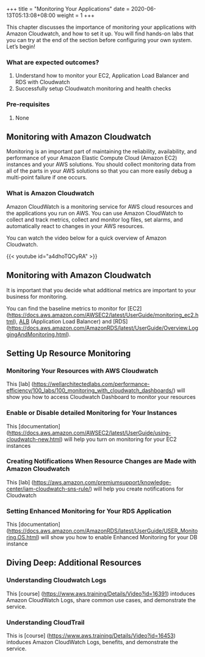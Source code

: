 +++
title = "Monitoring Your Applications"
date =  2020-06-13T05:13:08+08:00
weight = 1
+++

This chapter discusses the importance of monitoring your applications with Amazon Cloudwatch, and how to set it up. You will find hands-on labs that you can try at the end of the section before configuring your own system. Let’s begin!

### What are expected outcomes?

1. Understand how to monitor your EC2, Application Load Balancer and RDS with Cloudwatch
2. Successfully setup Cloudwatch monitoring and health checks

### Pre-requisites

1. None

## Monitoring with Amazon Cloudwatch

Monitoring is an important part of maintaining the reliability, availability, and performance of your Amazon Elastic Compute Cloud (Amazon EC2) instances and your AWS solutions. You should collect monitoring data from all of the parts in your AWS solutions so that you can more easily debug a multi-point failure if one occurs.

### What is Amazon Cloudwatch

Amazon CloudWatch is a monitoring service for AWS cloud resources and the applications you run on AWS. You can use Amazon CloudWatch to collect and track metrics, collect and monitor log files, set alarms, and automatically react to changes in your AWS resources. 

You can watch the video below for a quick overview of Amazon Cloudwatch.

{{< youtube id="a4dhoTQCyRA" >}}

## Monitoring with Amazon Cloudwatch

It is important that you decide what additional metrics are important to your business for monitoring.

You can find the baseline metrics to monitor for [EC2] (https://docs.aws.amazon.com/AWSEC2/latest/UserGuide/monitoring_ec2.html), [ALB](http://monitor%20your%20application%20load%20balancer%20with%20amazon%20cloudwatch/) (Application Load Balancer) and [RDS] (https://docs.aws.amazon.com/AmazonRDS/latest/UserGuide/Overview.LoggingAndMonitoring.html).


## Setting Up Resource Monitoring

### Monitoring Your Resources with AWS Cloudwatch

This [lab] (https://wellarchitectedlabs.com/performance-efficiency/100_labs/100_monitoring_with_cloudwatch_dashboards/) will show you how to access Cloudwatch Dashboard to monitor your resources

### Enable or Disable detailed Monitoring for Your Instances 

This [documentation] (https://docs.aws.amazon.com/AWSEC2/latest/UserGuide/using-cloudwatch-new.html) will help you turn on monitoring for your EC2 instances


### Creating Notifications When Resource Changes are Made with Amazon Cloudwatch

This [lab] (https://aws.amazon.com/premiumsupport/knowledge-center/iam-cloudwatch-sns-rule/) will help you create notifications for Cloudwatch

### Setting Enhanced Monitoring for Your RDS Application 

This [documentation] (https://docs.aws.amazon.com/AmazonRDS/latest/UserGuide/USER_Monitoring.OS.html) will show you how to enable Enhanced Monitoring for your DB instance

## Diving Deep: Additional Resources

### Understanding Cloudwatch Logs

This [course] (https://www.aws.training/Details/Video?id=16391) intoduces Amazon CloudWatch Logs, share common use cases, and demonstrate the service.

### Understanding CloudTrail

This is [course] (https://www.aws.training/Details/Video?id=16453) intoduces Amazon CloudWatch Logs, benefits, and demonstrate the service.